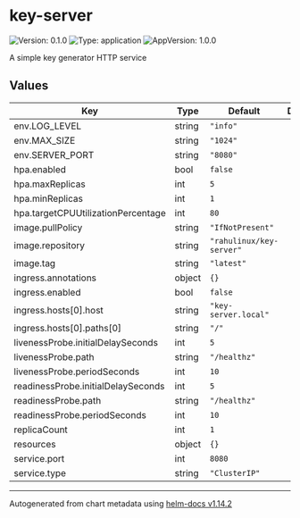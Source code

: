 # key-server

![Version: 0.1.0](https://img.shields.io/badge/Version-0.1.0-informational?style=flat-square) ![Type: application](https://img.shields.io/badge/Type-application-informational?style=flat-square) ![AppVersion: 1.0.0](https://img.shields.io/badge/AppVersion-1.0.0-informational?style=flat-square)

A simple key generator HTTP service

## Values

| Key | Type | Default | Description |
|-----|------|---------|-------------|
| env.LOG_LEVEL | string | `"info"` |  |
| env.MAX_SIZE | string | `"1024"` |  |
| env.SERVER_PORT | string | `"8080"` |  |
| hpa.enabled | bool | `false` |  |
| hpa.maxReplicas | int | `5` |  |
| hpa.minReplicas | int | `1` |  |
| hpa.targetCPUUtilizationPercentage | int | `80` |  |
| image.pullPolicy | string | `"IfNotPresent"` |  |
| image.repository | string | `"rahulinux/key-server"` |  |
| image.tag | string | `"latest"` |  |
| ingress.annotations | object | `{}` |  |
| ingress.enabled | bool | `false` |  |
| ingress.hosts[0].host | string | `"key-server.local"` |  |
| ingress.hosts[0].paths[0] | string | `"/"` |  |
| livenessProbe.initialDelaySeconds | int | `5` |  |
| livenessProbe.path | string | `"/healthz"` |  |
| livenessProbe.periodSeconds | int | `10` |  |
| readinessProbe.initialDelaySeconds | int | `5` |  |
| readinessProbe.path | string | `"/healthz"` |  |
| readinessProbe.periodSeconds | int | `10` |  |
| replicaCount | int | `1` |  |
| resources | object | `{}` |  |
| service.port | int | `8080` |  |
| service.type | string | `"ClusterIP"` |  |

----------------------------------------------
Autogenerated from chart metadata using [helm-docs v1.14.2](https://github.com/norwoodj/helm-docs/releases/v1.14.2)
